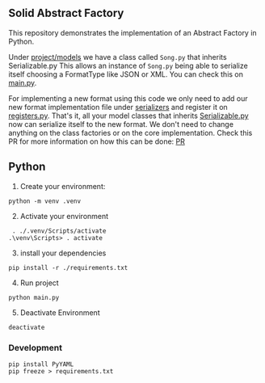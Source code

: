 ## Solid Abstract Factory

This repository demonstrates the implementation of an Abstract Factory in Python.  

Under [project/models](https://github.com/evertonsavio/python-factory-serializer/tree/master/project/models) we have a class called `Song.py` that inherits Serializable.py
This allows an instance of `Song.py` being able to serialize itself choosing a FormatType like JSON or XML. You can check this on [main.py](https://github.com/evertonsavio/python-factory-serializer/blob/master/main.py).

For implementing a new format using this code we only need to add our new format implementation file under [serializers](https://github.com/evertonsavio/python-factory-serializer/tree/master/serializer/serializers/impl) and register it on [registers.py](https://github.com/evertonsavio/python-factory-serializer/blob/master/serializer/constants/registers.py). That's it, all your model classes that inherits [Serializable.py](https://github.com/evertonsavio/python-factory-serializer/blob/master/serializer/Serializable.py) now can serialize itself to the new format.
We don't need to change anything on the class factories or on the core implementation. Check this PR for more information on how this can be done: [PR](https://github.com/evertonsavio/python-factory-serializer/pull/1)

## Python

1. Create your environment:
```commandline
python -m venv .venv
```
2. Activate your environment
```commandline
 . ./.venv/Scripts/activate 
.\venv\Scripts> . activate
```
3. install your dependencies
```commandline
pip install -r ./requirements.txt
```
4. Run project
```commandline
python main.py
```
5. Deactivate Environment
```commandline
deactivate
```
### Development
```
pip install PyYAML
pip freeze > requirements.txt
```